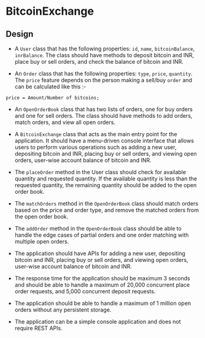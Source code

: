 # BitcoinExchange  
  
## Design  

* A `User` class that has the following properties: `id`, `name`, `bitcoinBalance`, `inrBalance`. The class should have methods to deposit bitcoin and INR, place buy or sell orders, and check the balance of bitcoin and INR. 

* An `Order` class that has the following properties: `type`, `price`, `quantity`. The `price` feature depends on the person making a sell/buy `order` and can be calculated like this :-  
```
price = Amount/Number of bitcoins;
```

* An `OpenOrderBook` class that has two lists of orders, one for buy orders and one for sell orders. The class should have methods to add orders, match orders, and view all open orders.  

* A `BitcoinExchange` class that acts as the main entry point for the application. It should have a menu-driven console interface that allows users to perform various operations such as adding a new user, depositing bitcoin and INR, placing buy or sell orders, and viewing open orders, user-wise account balance of bitcoin and INR.  

* The `placeOrder` method in the User class should check for available quantity and requested quantity. If the available quantity is less than the requested quantity, the remaining quantity should be added to the open order book.  

* The `matchOrders` method in the `OpenOrderBook` class should match orders based on the price and order type, and remove the matched orders from the open order book.  

* The `addOrder` method in the `OpenOrderBook` class should be able to handle the edge cases of partial orders and one order matching with multiple open orders.  

* The application should have APIs for adding a new user, depositing bitcoin and INR, placing buy or sell orders, and viewing open orders, user-wise account balance of bitcoin and INR.  

* The response time for the application should be maximum 3 seconds and should be able to handle a maximum of 20,000 concurrent place order requests, and 5,000 concurrent deposit requests.  

* The application should be able to handle a maximum of 1 million open orders without any persistent storage.  

* The application can be a simple console application and does not require REST APIs.
